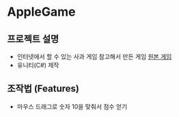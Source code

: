 # AppleGame
## 프로젝트 설명
- 인터넷에서 할 수 있는 사과 게임 참고해서 만든 게임 [원본 게임](https://www.gamesaien.com/game/fruit_box_a/)
- 유니티(C#) 제작

## 조작법 (Features)
- 마우스 드래그로 숫자 10을 맞춰서 점수 얻기
